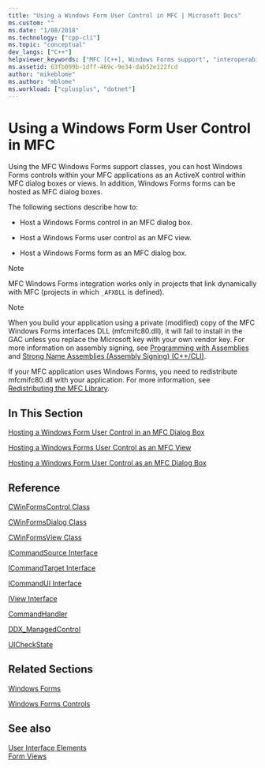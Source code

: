 ```yaml
---
title: "Using a Windows Form User Control in MFC | Microsoft Docs"
ms.custom: ""
ms.date: "1/08/2018"
ms.technology: ["cpp-cli"]
ms.topic: "conceptual"
dev_langs: ["C++"]
helpviewer_keywords: ["MFC [C++], Windows Forms support", "interoperability [C++], Windows Forms in MFC", "interoperability [C++], MFC", "interop [C++], Windows Forms in MFC", "interop [C++], MFC", "Windows Forms [C++], MFC support"]
ms.assetid: 63fb099b-1dff-469c-9e34-dab52e122fcd
author: "mikeblome"
ms.author: "mblome"
ms.workload: ["cplusplus", "dotnet"]
---
```

# Using a Windows Form User Control in MFC

Using the MFC Windows Forms support classes, you can host Windows Forms controls within your MFC applications as an ActiveX control within MFC dialog boxes or views. In addition, Windows Forms forms can be hosted as MFC dialog boxes.

The following sections describe how to:

- Host a Windows Forms control in an MFC dialog box.

- Host a Windows Forms user control as an MFC view.

- Host a Windows Forms form as an MFC dialog box.

> [!NOTE]
> MFC Windows Forms integration works only in projects that link dynamically with MFC (projects in which `_AFXDLL` is defined).

> [!NOTE]
> When you build your application using a private (modified) copy of the MFC Windows Forms interfaces DLL (mfcmifc80.dll), it will fail to install in the GAC unless you replace the Microsoft key with your own vendor key. For more information on assembly signing, see [Programming with Assemblies](/dotnet/framework/app-domains/programming-with-assemblies) and [Strong Name Assemblies (Assembly Signing) (C++/CLI)](../dotnet/strong-name-assemblies-assembly-signing-cpp-cli.md).

If your MFC application uses Windows Forms, you need to redistribute mfcmifc80.dll with your application. For more information, see [Redistributing the MFC Library](../ide/redistributing-the-mfc-library.md).

## In This Section

[Hosting a Windows Form User Control in an MFC Dialog Box](../dotnet/hosting-a-windows-form-user-control-in-an-mfc-dialog-box.md)

[Hosting a Windows Forms User Control as an MFC View](../dotnet/hosting-a-windows-forms-user-control-as-an-mfc-view.md)

[Hosting a Windows Form User Control as an MFC Dialog Box](../dotnet/hosting-a-windows-form-user-control-as-an-mfc-dialog-box.md)

## Reference

[CWinFormsControl Class](../mfc/reference/cwinformscontrol-class.md)

[CWinFormsDialog Class](../mfc/reference/cwinformsdialog-class.md)

[CWinFormsView Class](../mfc/reference/cwinformsview-class.md)

[ICommandSource Interface](../mfc/reference/icommandsource-interface.md)

[ICommandTarget Interface](../mfc/reference/icommandtarget-interface.md)

[ICommandUI Interface](../mfc/reference/icommandui-interface.md)

[IView Interface](../mfc/reference/iview-interface.md)

[CommandHandler](../atl/commandhandler.md)

[DDX_ManagedControl](../mfc/reference/standard-dialog-data-exchange-routines.md#ddx_managedcontrol)

[UICheckState](../mfc/reference/uicheckstate-enumeration.md)

## Related Sections

[Windows Forms](/dotnet/framework/winforms/index)

[Windows Forms Controls](/dotnet/framework/winforms/controls/index)

## See also

[User Interface Elements](../mfc/user-interface-elements-mfc.md)  
[Form Views](../mfc/form-views-mfc.md)  
